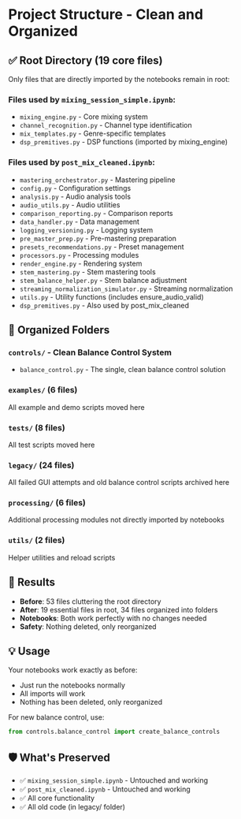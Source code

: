 # Project Structure - Clean and Organized

## ✅ Root Directory (19 core files)
Only files that are directly imported by the notebooks remain in root:

### Files used by `mixing_session_simple.ipynb`:
- `mixing_engine.py` - Core mixing system
- `channel_recognition.py` - Channel type identification
- `mix_templates.py` - Genre-specific templates
- `dsp_premitives.py` - DSP functions (imported by mixing_engine)

### Files used by `post_mix_cleaned.ipynb`:
- `mastering_orchestrator.py` - Mastering pipeline
- `config.py` - Configuration settings
- `analysis.py` - Audio analysis tools
- `audio_utils.py` - Audio utilities
- `comparison_reporting.py` - Comparison reports
- `data_handler.py` - Data management
- `logging_versioning.py` - Logging system
- `pre_master_prep.py` - Pre-mastering preparation
- `presets_recommendations.py` - Preset management
- `processors.py` - Processing modules
- `render_engine.py` - Rendering system
- `stem_mastering.py` - Stem mastering tools
- `stem_balance_helper.py` - Stem balance adjustment
- `streaming_normalization_simulator.py` - Streaming normalization
- `utils.py` - Utility functions (includes ensure_audio_valid)
- `dsp_premitives.py` - Also used by post_mix_cleaned

## 📁 Organized Folders

### `controls/` - Clean Balance Control System
- `balance_control.py` - The single, clean balance control solution

### `examples/` (6 files)
All example and demo scripts moved here

### `tests/` (8 files)  
All test scripts moved here

### `legacy/` (24 files)
All failed GUI attempts and old balance control scripts archived here

### `processing/` (6 files)
Additional processing modules not directly imported by notebooks

### `utils/` (2 files)
Helper utilities and reload scripts

## 🎯 Results

- **Before**: 53 files cluttering the root directory
- **After**: 19 essential files in root, 34 files organized into folders
- **Notebooks**: Both work perfectly with no changes needed
- **Safety**: Nothing deleted, only reorganized

## 💡 Usage

Your notebooks work exactly as before:
- Just run the notebooks normally
- All imports will work
- Nothing has been deleted, only reorganized

For new balance control, use:
```python
from controls.balance_control import create_balance_controls
```

## 🛡️ What's Preserved

- ✅ `mixing_session_simple.ipynb` - Untouched and working
- ✅ `post_mix_cleaned.ipynb` - Untouched and working  
- ✅ All core functionality
- ✅ All old code (in legacy/ folder)